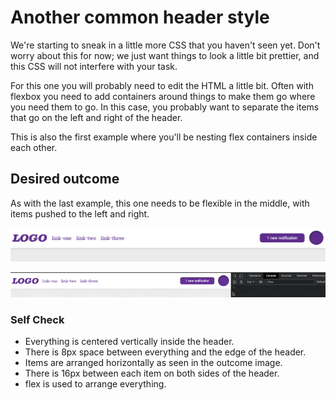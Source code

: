 # Another common header style

We're starting to sneak in a little more CSS that you haven't seen yet. Don't
worry about this for now; we just want things to look a little bit prettier,
and this CSS will not interfere with your task.

For this one you will probably need to edit the HTML a little bit. Often with
flexbox you need to add containers around things to make them go where you need
them to go. In this case, you probably want to separate the items that go on
the left and right of the header.

This is also the first example where you'll be nesting flex containers inside
each other.

## Desired outcome
As with the last example, this one needs to be flexible in the middle, with
items pushed to the left and right.

![png](./desired-outcome.png)

![gif](./desired-outcome.gif)

### Self Check
- Everything is centered vertically inside the header.
- There is 8px space between everything and the edge of the header.
- Items are arranged horizontally as seen in the outcome image.
- There is 16px between each item on both sides of the header.
- flex is used to arrange everything.
